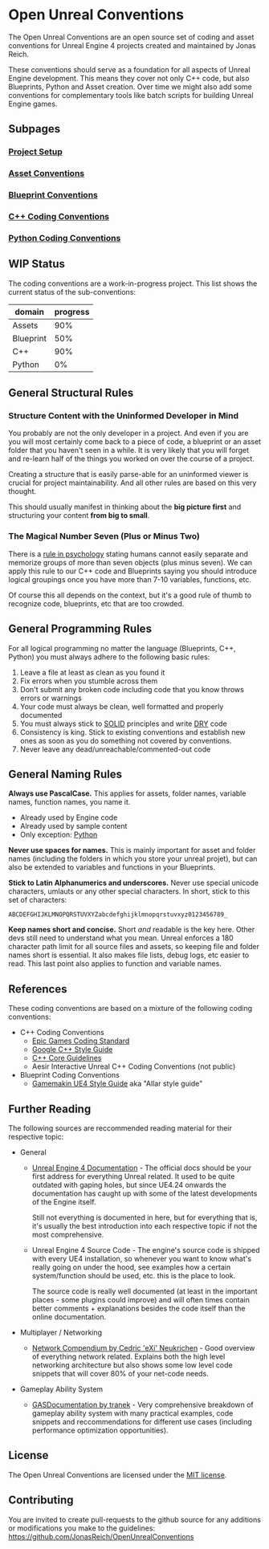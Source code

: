 # Open Unreal Conventions

The Open Unreal Conventions are an open source set of coding and asset conventions for Unreal Engine 4 projects created and maintained by Jonas Reich.

These conventions should serve as a foundation for all aspects of Unreal Engine development. This means they cover not only C++ code, but also Blueprints, Python and Asset creation. Over time we might also add some conventions for complementary tools like batch scripts for building Unreal Engine games.

## Subpages
### [Project Setup](./ProjectSetup.md)
### [Asset Conventions](./UnrealAssets/README.md)
### [Blueprint Conventions](./Blueprint/README.md)
### [C++ Coding Conventions](./C++/README.md)
### [Python Coding Conventions](./Python/README.md)

## WIP Status

The coding conventions are a work-in-progress project. This list shows the current status of the sub-conventions:

| domain    | progress |
|-----------|----------|
| Assets    | 90%      |
| Blueprint | 50%      |
| C++       | 90%      |
| Python    | 0%       |

## General Structural Rules

### Structure Content with the Uninformed Developer in Mind

You probably are not the only developer in a project. And even if you are you will most certainly come back to a piece of code, a blueprint or an asset folder that you haven't seen in a while. It is very likely that you will forget and re-learn half of the things you worked on over the course of a project.

Creating a structure that is easily parse-able for an uninformed viewer is crucial for project maintainability. And all other rules are based on this very thought.

This should usually manifest in thinking about the **big picture first** and structuring your content **from big to small**.

### The Magical Number Seven (Plus or Minus Two)

There is a [rule in psychology](https://en.wikipedia.org/wiki/The_Magical_Number_Seven,_Plus_or_Minus_Two) stating humans cannot easily separate and memorize groups of more than seven objects (plus minus seven).
We can apply this rule to our C++ code and Blueprints saying you should introduce logical groupings once you have more than 7-10 variables, functions, etc.

Of course this all depends on the context, but it's a good rule of thumb to recognize code, blueprints, etc that are too crowded.

## General Programming Rules

For all logical programming no matter the language (Blueprints, C++, Python) you must always adhere to the following basic rules:

1. Leave a file at least as clean as you found it
2. Fix errors when you stumble across them 
3. Don't submit any broken code including code that you know throws errors or warnings
4. Your code must always be clean, well formatted and properly documented
5. You must always stick to [SOLID](https://en.wikipedia.org/wiki/SOLID) principles and write [DRY](https://en.wikipedia.org/wiki/Don%27t_repeat_yourself) code
6. Consistency is king. Stick to existing conventions and establish new ones as soon as you do something not covered by conventions.
7. Never leave any dead/unreachable/commented-out code

## General Naming Rules

**Always use PascalCase.** This applies for assets, folder names, variable names, function names, you name it.

- Already used by Engine code
- Already used by sample content
- Only exception: [Python](Python/Naming.md)

**Never use spaces for names.** This is mainly important for asset and folder names (including the folders in which you store your unreal projet), but can also be extended to variables and functions in your Blueprints.

**Stick to Latin Alphanumerics and underscores.** Never use special unicode characters, umlauts or any other special characters. In short, stick to this set of characters:

```
ABCDEFGHIJKLMNOPQRSTUVXYZabcdefghijklmnopqrstuvxyz0123456789_
```

**Keep names short and concise.** Short _and_ readable is the key here. Other devs still need to understand what you mean. Unreal enforces a 180 character path limit for all source files and assets, so keeping file and folder names short is essential. It also makes file lists, debug logs, etc easier to read. This last point also applies to function and variable names.

## References

These coding conventions are based on a mixture of the following coding conventions:
- C++ Coding Conventions
    - [Epic Games Coding Standard](https://docs.unrealengine.com/en-US/ProductionPipelines/DevelopmentSetup/CodingStandard/index.html)
    - [Google C++ Style Guide](https://google.github.io/styleguide/cppguide.html)
    - [C++ Core Guidelines](http://isocpp.github.io/CppCoreGuidelines/CppCoreGuidelines)
    - Aesir Interactive Unreal C++ Coding Conventions (not public)
- Blueprint Coding Conventions
    - [Gamemakin UE4 Style Guide](https://github.com/Allar/ue4-style-guide) aka "Allar style guide"

## Further Reading

The following sources are reccommended reading material for their respective topic:

- General
    - [Unreal Engine 4 Documentation](https://docs.unrealengine.com/en-US/index.html) - The official docs should be your first address for everything Unreal related. It used to be quite outdated with gaping holes, but since UE4.24 onwards the documentation has caught up with some of the latest developments of the Engine itself.

        Still not everything is documented in here, but for everything that is, it's usually the best introduction into each respective topic if not the most comprehensive.

    - Unreal Engine 4 Source Code - The engine's source code is shipped with every UE4 installation, so whenever you want to know what's really going on under the hood, see examples how a certain system/function should be used, etc. this is the place to look.

        The source code is really well documented (at least in the important places - some plugins could improve) and will often times contain better comments + explanations besides the code itself than the online documentation.

- Multiplayer / Networking
    - [Network Compendium by Cedric 'eXi' Neukrichen](http://cedric-neukirchen.net/Downloads/Compendium/UE4_Network_Compendium_by_Cedric_eXi_Neukirchen.pdf) - Good overview of everything network related. Explains both the high level networking architecture but also shows some low level code snippets that will cover 80% of your net-code needs.

- Gameplay Ability System
    - [GASDocumentation by tranek](https://github.com/tranek/GASDocumentation) - Very comprehensive breakdown of gameplay ability system with many practical examples, code snippets and reccommendations for different use cases (including performance optimization opportunities).

## License

The Open Unreal Conventions are licensed under the [MIT license](LICENSE.md).

## Contributing

You are invited to create pull-requests to the github source for any additions or modifications you make to the guidelines:
https://github.com/JonasReich/OpenUnrealConventions
